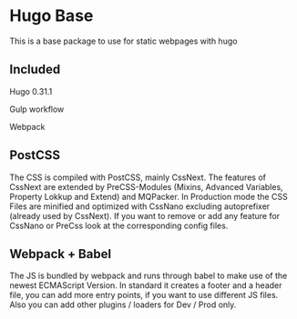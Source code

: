 # Hugo Base

This is a base package to use for static webpages with hugo

## Included

Hugo 0.31.1

Gulp workflow 

Webpack

## PostCSS

The CSS is compiled with PostCSS, mainly CssNext. The features of CssNext are extended by PreCSS-Modules (Mixins, Advanced Variables, Property Lokkup and Extend) and MQPacker. In Production mode the CSS Files are minified and optimized with CssNano excluding autoprefixer (already used by CssNext). If you want to remove or add any feature for CssNano or PreCss look at the corresponding config files.

## Webpack + Babel

The JS is bundled by webpack and runs through babel to make use of the newest ECMAScript Version. In standard it creates a footer and a header file, you can add more entry points, if you want to use different JS files. Also you can add other plugins / loaders for Dev / Prod only.